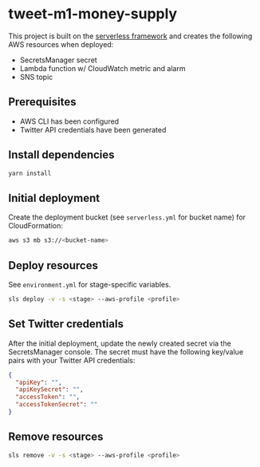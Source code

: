 # tweet-m1-money-supply

This project is built on the [serverless framework](https://www.serverless.com/framework/docs/providers/aws/guide) and creates the following AWS resources when deployed:

- SecretsManager secret
- Lambda function w/ CloudWatch metric and alarm
- SNS topic

## Prerequisites

- AWS CLI has been configured
- Twitter API credentials have been generated

## Install dependencies

```bash
yarn install
```

## Initial deployment

Create the deployment bucket (see `serverless.yml` for bucket name) for CloudFormation:

```bash
aws s3 mb s3://<bucket-name>
```

## Deploy resources

See `environment.yml` for stage-specific variables.

```bash
sls deploy -v -s <stage> --aws-profile <profile>
```

## Set Twitter credentials

After the initial deployment, update the newly created secret via the SecretsManager console. The secret must have the following key/value pairs with your Twitter API credentials:

```json
{
  "apiKey": "",
  "apiKeySecret": "",
  "accessToken": "",
  "accessTokenSecret": ""
}
```

## Remove resources

```bash
sls remove -v -s <stage> --aws-profile <profile>
```
